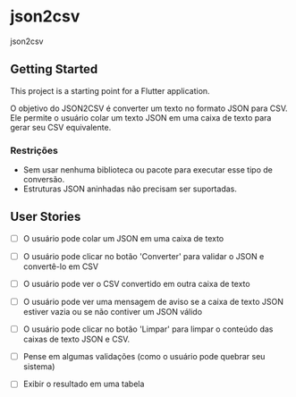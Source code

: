 # json2csv

json2csv

## Getting Started

This project is a starting point for a Flutter application.

O objetivo do JSON2CSV é converter um texto no formato JSON para CSV. Ele permite o usuário colar um texto JSON em uma caixa de texto para gerar seu CSV equivalente.

### Restrições ###
- Sem usar nenhuma biblioteca ou pacote para executar esse tipo de conversão.
- Estruturas JSON aninhadas não precisam ser suportadas.


## User Stories
-   [ ] O usuário pode colar um JSON em uma caixa de texto
-   [ ] O usuário pode clicar no botão 'Converter' para validar o JSON e convertê-lo em CSV
-   [ ] O usuário pode ver o CSV convertido em outra caixa de texto
-   [ ] O usuário pode ver uma mensagem de aviso se a caixa de texto JSON estiver vazia ou se não contiver um JSON válido
-   [ ] O usuário pode clicar no botão 'Limpar' para limpar o conteúdo das caixas de texto JSON e CSV.

-  [ ] Pense em algumas validações (como o usuário pode quebrar seu sistema)
-  [ ] Exibir o resultado em uma tabela
